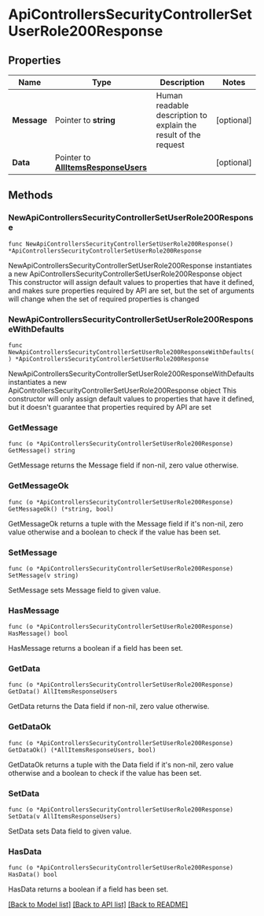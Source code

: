 # ApiControllersSecurityControllerSetUserRole200Response

## Properties

Name | Type | Description | Notes
------------ | ------------- | ------------- | -------------
**Message** | Pointer to **string** | Human readable description to explain the result of the request | [optional] 
**Data** | Pointer to [**AllItemsResponseUsers**](AllItemsResponseUsers.md) |  | [optional] 

## Methods

### NewApiControllersSecurityControllerSetUserRole200Response

`func NewApiControllersSecurityControllerSetUserRole200Response() *ApiControllersSecurityControllerSetUserRole200Response`

NewApiControllersSecurityControllerSetUserRole200Response instantiates a new ApiControllersSecurityControllerSetUserRole200Response object
This constructor will assign default values to properties that have it defined,
and makes sure properties required by API are set, but the set of arguments
will change when the set of required properties is changed

### NewApiControllersSecurityControllerSetUserRole200ResponseWithDefaults

`func NewApiControllersSecurityControllerSetUserRole200ResponseWithDefaults() *ApiControllersSecurityControllerSetUserRole200Response`

NewApiControllersSecurityControllerSetUserRole200ResponseWithDefaults instantiates a new ApiControllersSecurityControllerSetUserRole200Response object
This constructor will only assign default values to properties that have it defined,
but it doesn't guarantee that properties required by API are set

### GetMessage

`func (o *ApiControllersSecurityControllerSetUserRole200Response) GetMessage() string`

GetMessage returns the Message field if non-nil, zero value otherwise.

### GetMessageOk

`func (o *ApiControllersSecurityControllerSetUserRole200Response) GetMessageOk() (*string, bool)`

GetMessageOk returns a tuple with the Message field if it's non-nil, zero value otherwise
and a boolean to check if the value has been set.

### SetMessage

`func (o *ApiControllersSecurityControllerSetUserRole200Response) SetMessage(v string)`

SetMessage sets Message field to given value.

### HasMessage

`func (o *ApiControllersSecurityControllerSetUserRole200Response) HasMessage() bool`

HasMessage returns a boolean if a field has been set.

### GetData

`func (o *ApiControllersSecurityControllerSetUserRole200Response) GetData() AllItemsResponseUsers`

GetData returns the Data field if non-nil, zero value otherwise.

### GetDataOk

`func (o *ApiControllersSecurityControllerSetUserRole200Response) GetDataOk() (*AllItemsResponseUsers, bool)`

GetDataOk returns a tuple with the Data field if it's non-nil, zero value otherwise
and a boolean to check if the value has been set.

### SetData

`func (o *ApiControllersSecurityControllerSetUserRole200Response) SetData(v AllItemsResponseUsers)`

SetData sets Data field to given value.

### HasData

`func (o *ApiControllersSecurityControllerSetUserRole200Response) HasData() bool`

HasData returns a boolean if a field has been set.


[[Back to Model list]](../README.md#documentation-for-models) [[Back to API list]](../README.md#documentation-for-api-endpoints) [[Back to README]](../README.md)


